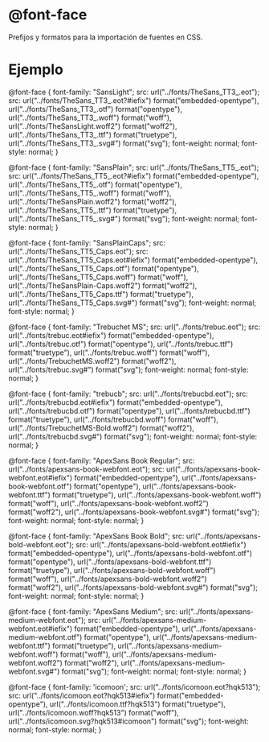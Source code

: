 # @font-face
Prefijos y formatos para la importación de fuentes en CSS.
# Ejemplo
@font-face {
  font-family: "SansLight";
  src: url("../fonts/TheSans_TT3_.eot");
  src: url("../fonts/TheSans_TT3_.eot?#iefix") format("embedded-opentype"), url("../fonts/TheSans_TT3_.otf") format("opentype"), url("../fonts/TheSans_TT3_.woff") format("woff"), url("../fonts/TheSansLight.woff2") format("woff2"), url("../fonts/TheSans_TT3_.ttf") format("truetype"), url("../fonts/TheSans_TT3_.svg#") format("svg");
  font-weight: normal;
  font-style: normal; }

@font-face {
  font-family: "SansPlain";
  src: url("../fonts/TheSans_TT5_.eot");
  src: url("../fonts/TheSans_TT5_.eot?#iefix") format("embedded-opentype"), url("../fonts/TheSans_TT5_.otf") format("opentype"), url("../fonts/TheSans_TT5_.woff") format("woff"), url("../fonts/TheSansPlain.woff2") format("woff2"), url("../fonts/TheSans_TT5_.ttf") format("truetype"), url("../fonts/TheSans_TT5_.svg#") format("svg");
  font-weight: normal;
  font-style: normal; }

@font-face {
  font-family: "SansPlainCaps";
  src: url("../fonts/TheSans_TT5_Caps.eot");
  src: url("../fonts/TheSans_TT5_Caps.eot#iefix") format("embedded-opentype"), url("../fonts/TheSans_TT5_Caps.otf") format("opentype"), url("../fonts/TheSans_TT5_Caps.woff") format("woff"), url("../fonts/TheSansPlain-Caps.woff2") format("woff2"), url("../fonts/TheSans_TT5_Caps.ttf") format("truetype"), url("../fonts/TheSans_TT5_Caps.svg#") format("svg");
  font-weight: normal;
  font-style: normal; }

@font-face {
  font-family: "Trebuchet MS";
  src: url("../fonts/trebuc.eot");
  src: url("../fonts/trebuc.eot#iefix") format("embedded-opentype"), url("../fonts/trebuc.otf") format("opentype"), url("../fonts/trebuc.ttf") format("truetype"), url("../fonts/trebuc.woff") format("woff"), url("../fonts/TrebuchetMS.woff2") format("woff2"), url("../fonts/trebuc.svg#") format("svg");
  font-weight: normal;
  font-style: normal; }

@font-face {
  font-family: "trebucb";
  src: url("../fonts/trebucbd.eot");
  src: url("../fonts/trebucbd.eot#iefix") format("embedded-opentype"), url("../fonts/trebucbd.otf") format("opentype"), url("../fonts/trebucbd.ttf") format("truetype"), url("../fonts/trebucbd.woff") format("woff"), url("../fonts/TrebuchetMS-Bold.woff2") format("woff2"), url("../fonts/trebucbd.svg#") format("svg");
  font-weight: normal;
  font-style: normal; }

@font-face {
  font-family: "ApexSans Book Regular";
  src: url("../fonts/apexsans-book-webfont.eot");
  src: url("../fonts/apexsans-book-webfont.eot#iefix") format("embedded-opentype"), url("../fonts/apexsans-book-webfont.otf") format("opentype"), url("../fonts/apexsans-book-webfont.ttf") format("truetype"), url("../fonts/apexsans-book-webfont.woff") format("woff"), url("../fonts/apexsans-book-webfont.woff2") format("woff2"), url("../fonts/apexsans-book-webfont.svg#") format("svg");
  font-weight: normal;
  font-style: normal; }

@font-face {
  font-family: "ApexSans Book Bold";
  src: url("../fonts/apexsans-bold-webfont.eot");
  src: url("../fonts/apexsans-bold-webfont.eot#iefix") format("embedded-opentype"), url("../fonts/apexsans-bold-webfont.otf") format("opentype"), url("../fonts/apexsans-bold-webfont.ttf") format("truetype"), url("../fonts/apexsans-bold-webfont.woff") format("woff"), url("../fonts/apexsans-bold-webfont.woff2") format("woff2"), url("../fonts/apexsans-bold-webfont.svg#") format("svg");
  font-weight: normal;
  font-style: normal; }

@font-face {
  font-family: "ApexSans Medium";
  src: url("../fonts/apexsans-medium-webfont.eot");
  src: url("../fonts/apexsans-medium-webfont.eot#iefix") format("embedded-opentype"), url("../fonts/apexsans-medium-webfont.otf") format("opentype"), url("../fonts/apexsans-medium-webfont.ttf") format("truetype"), url("../fonts/apexsans-medium-webfont.woff") format("woff"), url("../fonts/apexsans-medium-webfont.woff2") format("woff2"), url("../fonts/apexsans-medium-webfont.svg#") format("svg");
  font-weight: normal;
  font-style: normal; }

@font-face {
  font-family: 'icomoon';
  src: url("../fonts/icomoon.eot?hqk513");
  src: url("../fonts/icomoon.eot?hqk513#iefix") format("embedded-opentype"), url("../fonts/icomoon.ttf?hqk513") format("truetype"), url("../fonts/icomoon.woff?hqk513") format("woff"), url("../fonts/icomoon.svg?hqk513#icomoon") format("svg");
  font-weight: normal;
  font-style: normal; }
